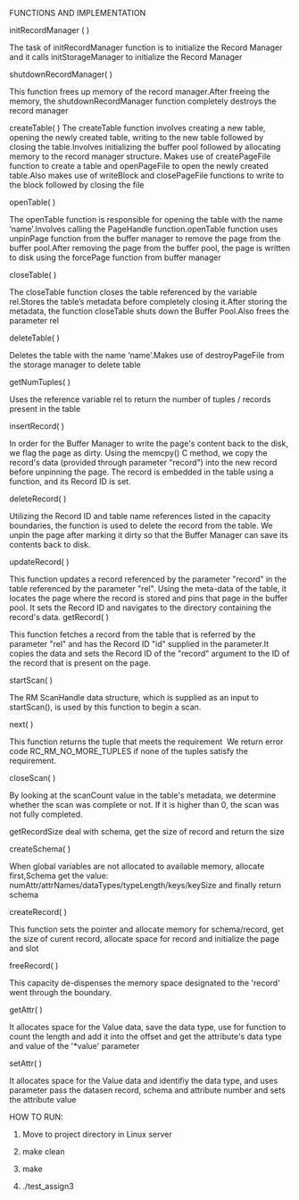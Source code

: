 FUNCTIONS AND IMPLEMENTATION

initRecordManager ( ) 

The task of initRecordManager function is to initialize the Record Manager and it calls initStorageManager to initialize the Record Manager

shutdownRecordManager( ) 

This function frees up memory of the record manager.After freeing the memory, the shutdownRecordManager function completely destroys the record
manager

createTable( ) 
The createTable function involves creating a new table, opening the newly created table, writing to
the new table followed by closing the table.Involves initializing the buffer pool followed by allocating memory to the record manager structure. Makes use of createPageFile function to create a table and openPageFile to open the newly created
table.Also makes use of writeBlock and closePageFile functions to write to the block followed by closing
the file

openTable( ) 

The openTable function is responsible for opening the table with the name ‘name’.Involves calling the PageHandle function.openTable function uses unpinPage function from the buffer manager to remove the page from the
buffer pool.After removing the page from the buffer pool, the page is written to disk using the forcePage
function from buffer manager

closeTable( ) 

The closeTable function closes the table referenced by the variable rel.Stores the table’s metadata before completely closing it.After storing the metadata, the function closeTable shuts down the Buffer Pool.Also frees the parameter rel

deleteTable( ) 

Deletes the table with the name ‘name’.Makes use of destroyPageFile from the storage manager to delete table

getNumTuples( ) 

Uses the reference variable rel to return the number of tuples / records present in the table

insertRecord( ) 

In order for the Buffer Manager to write the page's content back to the disk, we flag the page as dirty. Using the memcpy() C method, we copy the record's data (provided through parameter "record") into the new record before unpinning the page. The record is embedded in the table using a function, and its Record ID is set.

deleteRecord( ) 

Utilizing the Record ID and table name references listed in the capacity boundaries, the function is used to delete the record from the table. We unpin the page after marking it dirty so that the Buffer Manager can save its contents back to disk.

updateRecord( ) 

This function updates a record referenced by the parameter "record" in the table referenced by the parameter "rel". Using the meta-data of the table, it locates the page where the record is stored and pins that page in the buffer pool.
It sets the Record ID and navigates to the directory containing the record's data.
getRecord( ) 

This function fetches a record from the table that is referred by the parameter "rel" and has the Record ID "id" supplied in the parameter.It copies the data and sets the Record ID of the "record" argument to the ID of the record that is present on the page.


startScan( ) 

The RM ScanHandle data structure, which is supplied as an input to startScan(), is used by this function to begin a scan.

next( ) 

This function returns the tuple that meets the requirement 
We return error code RC_RM_NO_MORE_TUPLES if none of the tuples satisfy the requirement. 

closeScan( ) 

By looking at the scanCount value in the table's metadata, we determine whether the scan was complete or not. If it is higher than 0, the scan was not fully completed.


getRecordSize
 deal with schema, get the size of record and return the size


createSchema( ) 

When global variables are not allocated to available memory, allocate first,Schema get the value: numAttr/attrNames/dataTypes/typeLength/keys/keySize and finally return schema


createRecord( ) 

This function sets the pointer and allocate memory for schema/record, get the size of curent record, allocate space for record and initialize the page and slot


freeRecord( ) 

This capacity de-dispenses the memory space designated to the 'record' went through the boundary. 

getAttr( ) 

It allocates space for the Value data, save the data type, use for function to count the length and add it into the offset and get the attribute's data type and value of the '*value' parameter

setAttr( ) 

It allocates space for the Value data and identifiy the data type, and uses parameter pass the datasen record, schema and attribute number and sets the attribute value


HOW TO RUN:

1) Move to project directory in Linux server

2) make clean

4) make

5) ./test_assign3


